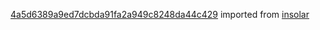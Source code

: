 [4a5d6389a9ed7dcbda91fa2a949c8248da44c429](https://github.com/insolar/insolar/commit/4a5d6389a9ed7dcbda91fa2a949c8248da44c429) imported from [insolar](https://github.com/insolar/insolar)
